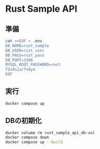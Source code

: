 # Rust Sample API

## 準備

```bash
cat <<EOF > .env
DB_NAME=rust_sample
DB_USER=rust_user
DB_PASS=rust_pass
DB_PORT=3306
MYSQL_ROOT_PASSWORD=root
TZ=Asia/Tokyo
EOF
```

## 実行

```bash
docker compose up
```

## DBの初期化

```bash
docker volume rm rust_sample_api_db-vol
docker compose down
docker compose up --build
```
